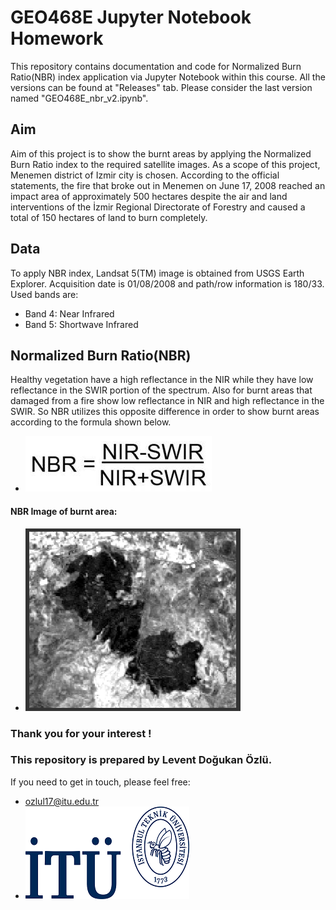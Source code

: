 # GEO468E Jupyter Notebook Homework
This repository contains documentation and code for Normalized Burn Ratio(NBR) index application via Jupyter Notebook within this course. All the versions can be found at "Releases" tab. Please consider the last version named "GEO468E_nbr_v2.ipynb".

## Aim
Aim of this project is to show the burnt areas by applying the Normalized Burn Ratio index to the required satellite images. As a scope of this project, Menemen district of Izmir city is chosen. According to the official statements, the fire that broke out in Menemen on June 17, 2008 reached an impact area of approximately 500 hectares despite the air and land interventions of the İzmir Regional Directorate of Forestry and caused a total of 150 hectares of land to burn completely.

## Data
To apply NBR index, Landsat 5(TM) image is obtained from USGS Earth Explorer. Acquisition date is 01/08/2008 and path/row information is 180/33. Used bands are:
- Band 4: Near Infrared 
- Band 5: Shortwave Infrared

## Normalized Burn Ratio(NBR)
Healthy vegetation have a high reflectance in the NIR while they have low reflectance in the SWIR portion of the spectrum. Also for burnt areas that damaged from a fire show low reflectance in NIR and high reflectance in the SWIR. So NBR utilizes this opposite difference in order to show burnt areas according to the formula shown below.
- ![NBR Formula](logo/NBR_formula.jpg)
#### NBR Image of burnt area:
- ![NBR_Image](logo/nbr.png)

### Thank you for your interest !
### This repository is prepared by Levent Doğukan Özlü.
If you need to get in touch, please feel free:
- ozlul17@itu.edu.tr
- ![ITU_Logo](logo/itu.png)
